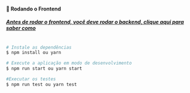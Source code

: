 #### 🎲 Rodando o Frontend

##### [Antes de rodar o frontend, você deve rodar o backend, clique aqui para saber como](https://github.com/JonathanAllisson/Webdev/tree/master/back)

```bash

# Instale as dependências
$ npm install ou yarn

# Execute a aplicação em modo de desenvolvimento
$ npm run start ou yarn start

#Executar os testes
$ npm run test ou yarn test

```
